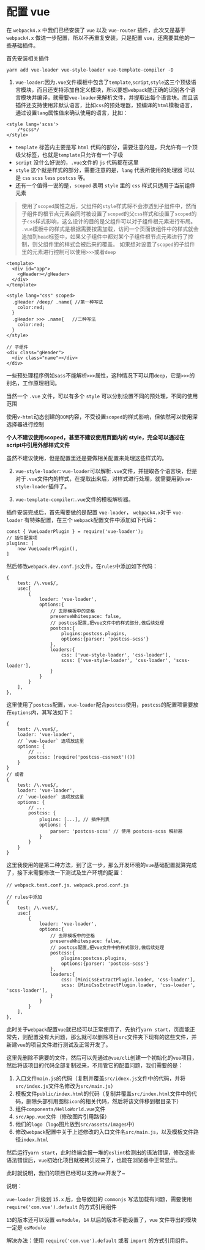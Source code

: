 # 配置 vue

在 `webpack4.x` 中我们已经安装了 `vue` 以及 `vue-router` 插件，此次又是基于 `webpack4.x` 做进一步配置，所以不再重复安装，只是配置 `vue`，还需要其他的一些基础插件。

首先安装相关插件
```
yarn add vue-loader vue-style-loader vue-template-compiler -D
```

1. `vue-loader`:因为`.vue`文件模板中包含了`template`,`script`,`style`这三个顶级语言模块，而且还支持添加自定义模块，所以要想`webpack`能正确的识别各个语言模块并编译，就需要`vue-loader`来解析文件，并提取出每个语言块。而且该插件还支持使用非默认语言，比如`css`的预处理器，预编译的`html`模板语言，通过设置`lang`属性值来确认使用的语言，比如：

```
<style lang='scss'>
    /*scss*/
</style>
```
* `template` 标签内主要是写 `html` 代码的部分，需要注意的是，只允许有一个顶级父标签，也就是`template`只允许有一个子级
* `script` 没什么好说的，`.vue`文件的 `js` 代码都在这里
* `style` 这个就是样式的部分，需要注意的是，`lang` 代表所使用的处理器 可以是 `css` `scss` `less` `postcss` 等。
* 还有一个值得一说的是，`scoped` 表明 `style` 里的 `css` 样式只适用于当前组件元素 

> 使用了`scoped`属性之后，父组件的`style`样式将不会渗透到子组件中，然而子组件的根节点元素会同时被设置了`scoped`的父`css`样式和设置了`scoped`的子`css`样式影响，这么设计的目的是父组件可以对子组件根元素进行布局。 
> `.vue`模板中的样式是根据需要按需加载，访问一个页面该组件中的样式就会追加到`head`标签中，如果父子组件中都对某个子组件根节点元素进行了控制，则父组件里的样式会被后来的覆盖。
> 如果想对设置了`scoped`的子组件里的元素进行控制可以使用`>>>`或者`deep`

```
<template>
  <div id="app">
    <gHeader></gHeader>
  </div>
</template>

<style lang="css" scoped>
  .gHeader /deep/ .name{ //第一种写法
    color:red;
  }
  .gHeader >>> .name{   //二种写法
    color:red;
  }
</style>
```

```
// 子组件
<div class="gHeader">
  <div class="name"></div>
</div>
```

一些预处理程序例如`sass`不能解析`>>>`属性，这种情况下可以用`deep`，它是`>>>`的别名，工作原理相同。

当然一个 `.vue` 文件，可以有多个 `style` 可以分别设置不同的预处理，不同的使用范围

使用`v-html`动态创建的`DOM`内容，不受设置`scoped`的样式影响，但依然可以使用深选择器进行控制

**个人不建议使用scoped，甚至不建议使用页面内的 style，完全可以通过在script中引用外部样式文件**

虽然不建议使用，但是配置里还是要做相关配置来处理这些样式的。

2. `vue-style-loader`: `vue-loader`可以解析`.vue`文件，并提取各个语言块，但是对于`.vue`文件内的样式，在提取出来后，对样式进行处理，就需要用到`vue-style-loader`插件了。

3. `vue-template-compiler`:`.vue`文件的模板解析器。


插件安装完成后，首先需要做的是配置 `vue-loader`， `webpack4.x`对于 `vue-loader` 有特殊配置，在三个 `webpack`配置文件中添加如下代码：

```
const { VueLoaderPlugin } = require('vue-loader');
// 插件配置项
plugins: [
    new VueLoaderPlugin(),
]
```

然后修改`webpack.dev.conf.js`文件，在`rules`中添加如下代码：

```
{
    test: /\.vue$/,
    use:[
        {
            loader: 'vue-loader',
            options:{
                // 去除模板中的空格
                preserveWhitespace: false,
                // postcss配置,把vue文件中的样式部分,做后续处理
                postcss:{
                    plugins:postcss.plugins,
                    options:{parser: 'postcss-scss'}
                },
                loaders:{
                    css: ['vue-style-loader', 'css-loader'],
                    scss: ['vue-style-loader', 'css-loader', 'scss-loader'],
                }
            }
        }
    ],
},
```

这里使用了`postcss`配置，`vue-loader`配合`postcss`使用，`postcss`的配置项需要放在`options`内，其写法如下：

```
{
    test: /\.vue$/,
    loader: 'vue-loader',
    // `vue-loader` 选项放这里
    options: {
        // ...
        postcss: [require('postcss-cssnext')()]
    }
}
// 或者
{
    test: /\.vue$/,
    loader: 'vue-loader',
    // `vue-loader` 选项放这里
    options: {
        // ...
        postcss: {
            plugins: [...], // 插件列表
            options: {
                parser: 'postcss-scss' // 使用 postcss-scss 解析器
            }
        }
    }
}
```
这里我使用的是第二种方法，到了这一步，那么开发环境的`vue`基础配置就算完成了，接下来需要修改一下测试及生产环境的配置：
```
// webpack.test.conf.js、webpack.prod.conf.js

// rules中添加
{
    test: /\.vue$/,
    use:[
        {
            loader: 'vue-loader',
            options:{
                // 去除模板中的空格
                preserveWhitespace: false,
                // postcss配置,把vue文件中的样式部分,做后续处理
                postcss:{
                    plugins:postcss.plugins,
                    options:{parser: 'postcss-scss'}
                },
                loaders:{
                    css: [MiniCssExtractPlugin.loader, 'css-loader'],
                    scss: [MiniCssExtractPlugin.loader, 'css-loader', 'scss-loader'],
                }
            }
        }
    ],
},
```

此时关于`webpack`配置`vue`就已经可以正常使用了，先执行`yarn start`，页面能正常先，则配置没有大问题，那么就可以删除项目`src`文件夹下现有的这些文件，并新建`vue`的项目文件进行测试及正常开发了。

这里先删除不需要的文件，然后可以先通过`@vue/cli`创建一个初始化的`vue`项目，然后将该项目的代码全部复制过来，不用管它的配置问题，我们需要的是：
1. 入口文件`main.js`的代码（复制并覆盖`src/idnex.js`文件中的代码，并将`src/index.js`文件名修改为`src/main.js`）
2. 模板文件`public/index.html`的代码（复制并覆盖`src/index.html`文件中的代码，删除头部引用图标`icon`的相关代码，然后将该文件移到根目录下）
3. 组件`components/HelloWorld.vue`文件
4. `src/App.vue`文件（修改图片引用路径）
5. 他们的`logo`（`logo`图片放到`src/assets/images`中）
6. 修改`webpack`配置中关于上述修改的入口文件名`src/main.js`，以及模板文件路径`index.html`

然后运行`yarn start`，此时终端会报一堆的`eslint`检测出的语法错误，修改这些语法错误后，`vue`初始化项目就被拷贝过来了，也能在浏览器中正常显示。

此时就说明，我们的项目已经可以支持`vue`开发了~

说明：

`vue-loader` 升级到 `15.x` 后，会导致旧的 `commonjs` 写法加载有问题，需要使用 `require('com.vue').default` 的方式引用组件

`13`的版本还可以设置 `esModule`，`14` 以后的版本不能设置了，`vue` 文件导出的模块一定是 `esModule`

解决办法：使用 `require('com.vue').default` 或者 `import` 的方式引用组件。